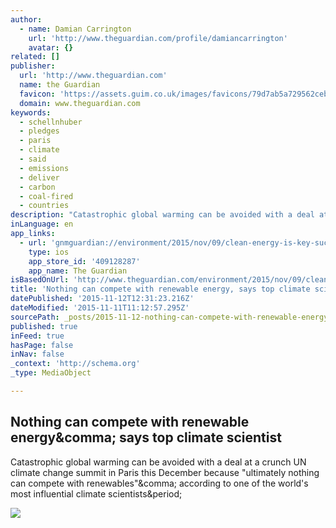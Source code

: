 ```yaml
---
author:
  - name: Damian Carrington
    url: 'http://www.theguardian.com/profile/damiancarrington'
    avatar: {}
related: []
publisher:
  url: 'http://www.theguardian.com'
  name: the Guardian
  favicon: 'https://assets.guim.co.uk/images/favicons/79d7ab5a729562cebca9c6a13c324f0e/32x32.ico'
  domain: www.theguardian.com
keywords:
  - schellnhuber
  - pledges
  - paris
  - climate
  - said
  - emissions
  - deliver
  - carbon
  - coal-fired
  - countries
description: "Catastrophic global warming can be avoided with a deal at a crunch UN climate change summit in Paris this December because \"ultimately nothing can compete with renewables\", according to one of the world's most influential climate scientists."
inLanguage: en
app_links:
  - url: 'gnmguardian://environment/2015/nov/09/clean-energy-is-key-successful-climate-deal-in-paris-says-top-scientist?contenttype=Article&source=applinks'
    type: ios
    app_store_id: '409128287'
    app_name: The Guardian
isBasedOnUrl: 'http://www.theguardian.com/environment/2015/nov/09/clean-energy-is-key-successful-climate-deal-in-paris-says-top-scientist'
title: 'Nothing can compete with renewable energy, says top climate scientist'
datePublished: '2015-11-12T12:31:23.216Z'
dateModified: '2015-11-11T11:12:57.295Z'
sourcePath: _posts/2015-11-12-nothing-can-compete-with-renewable-energy-says-top-climate.md
published: true
inFeed: true
hasPage: false
inNav: false
_context: 'http://schema.org'
_type: MediaObject

---
```

<article style=""><h1>Nothing can compete with renewable energy&amp;comma; says top climate scientist</h1><p>Catastrophic global warming can be avoided with a deal at a crunch UN climate change summit in Paris this December because "ultimately nothing can compete with renewables"&amp;comma; according to one of the world's most influential climate scientists&amp;period;</p><img src="https://i.guim.co.uk/img/media/5dd3965f590f723b7306e732697dd5cc87df0f80/336_265_2243_1345/master/2243.jpg?w=1200&amp;q=85&amp;auto=format&amp;sharp=10&amp;s=150b4e43fc45f693d1ac0823432175b5" /></article>